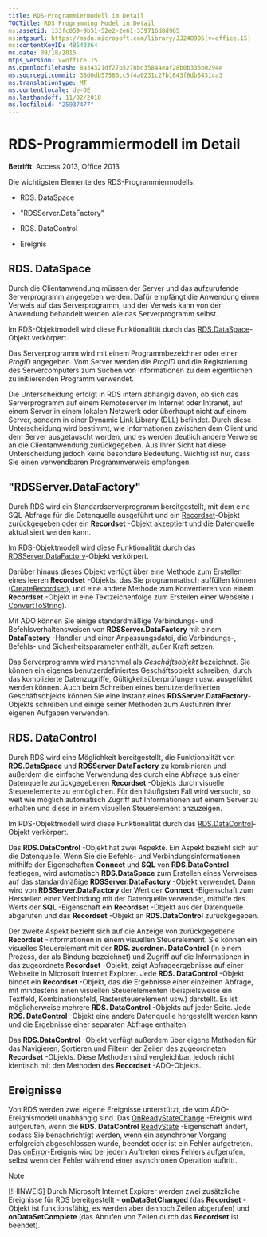 ```yaml
---
title: RDS-Programmiermodell im Detail
TOCTitle: RDS Programming Model in Detail
ms:assetid: 133fc059-9b51-52e2-2e61-339716d8d965
ms:mtpsurl: https://msdn.microsoft.com/library/JJ248906(v=office.15)
ms:contentKeyID: 48543364
ms.date: 09/18/2015
mtps_version: v=office.15
ms.openlocfilehash: 8a34321df27b5270bd35844eaf28b0b335b0294e
ms.sourcegitcommit: 38d0db57580cc5f4a0231c27b1643f8db5431ca3
ms.translationtype: MT
ms.contentlocale: de-DE
ms.lasthandoff: 11/02/2018
ms.locfileid: "25937477"
---
```

# <a name="rds-programming-model-in-detail"></a>RDS-Programmiermodell im Detail


**Betrifft**: Access 2013, Office 2013



Die wichtigsten Elemente des RDS-Programmiermodells:

  - RDS. DataSpace

  - "RDSServer.DataFactory"

  - RDS. DataControl

  - Ereignis

## <a name="rdsdataspace"></a>RDS. DataSpace

Durch die Clientanwendung müssen der Server und das aufzurufende Serverprogramm angegeben werden. Dafür empfängt die Anwendung einen Verweis auf das Serverprogramm, und der Verweis kann von der Anwendung behandelt werden wie das Serverprogramm selbst.

Im RDS-Objektmodell wird diese Funktionalität durch das [RDS.DataSpace](dataspace-object-rds.md)-Objekt verkörpert.

Das Serverprogramm wird mit einem Programmbezeichner oder einer *ProgID* angegeben. Vom Server werden die *ProgID* und die Registrierung des Servercomputers zum Suchen von Informationen zu dem eigentlichen zu initiierenden Programm verwendet.

Die Unterscheidung erfolgt in RDS intern abhängig davon, ob sich das Serverprogramm auf einem Remoteserver im Internet oder Intranet, auf einem Server in einem lokalen Netzwerk oder überhaupt nicht auf einem Server, sondern in einer Dynamic Link Library (DLL) befindet. Durch diese Unterscheidung wird bestimmt, wie Informationen zwischen dem Client und dem Server ausgetauscht werden, und es werden deutlich andere Verweise an die Clientanwendung zurückgegeben. Aus Ihrer Sicht hat diese Unterscheidung jedoch keine besondere Bedeutung. Wichtig ist nur, dass Sie einen verwendbaren Programmverweis empfangen.

## <a name="rdsserverdatafactory"></a>"RDSServer.DataFactory"

Durch RDS wird ein Standardserverprogramm bereitgestellt, mit dem eine SQL-Abfrage für die Datenquelle ausgeführt und ein [Recordset](recordset-object-ado.md)-Objekt zurückgegeben oder ein **Recordset** -Objekt akzeptiert und die Datenquelle aktualisiert werden kann.

Im RDS-Objektmodell wird diese Funktionalität durch das [RDSServer.DataFactory](datafactory-object-rdsserver.md)-Objekt verkörpert.

Darüber hinaus dieses Objekt verfügt über eine Methode zum Erstellen eines leeren **Recordset** -Objekts, das Sie programmatisch auffüllen können ([CreateRecordset](createrecordset-method-rds.md)), und eine andere Methode zum Konvertieren von einem **Recordset** -Objekt in eine Textzeichenfolge zum Erstellen einer Webseite ([ ConvertToString](converttostring-method-rds.md)).

Mit ADO können Sie einige standardmäßige Verbindungs- und Befehlsverhaltensweisen von **RDSServer.DataFactory** mit einem **DataFactory** -Handler und einer Anpassungsdatei, die Verbindungs-, Befehls- und Sicherheitsparameter enthält, außer Kraft setzen.

Das Serverprogramm wird manchmal als *Geschäftsobjekt* bezeichnet. Sie können ein eigenes benutzerdefiniertes Geschäftsobjekt schreiben, durch das komplizierte Datenzugriffe, Gültigkeitsüberprüfungen usw. ausgeführt werden können. Auch beim Schreiben eines benutzerdefinierten Geschäftsobjekts können Sie eine Instanz eines **RDSServer.DataFactory**-Objekts schreiben und einige seiner Methoden zum Ausführen Ihrer eigenen Aufgaben verwenden.

## <a name="rdsdatacontrol"></a>RDS. DataControl

Durch RDS wird eine Möglichkeit bereitgestellt, die Funktionalität von **RDS.DataSpace** und **RDSServer.DataFactory** zu kombinieren und außerdem die einfache Verwendung des durch eine Abfrage aus einer Datenquelle zurückgegebenen **Recordset** -Objekts durch visuelle Steuerelemente zu ermöglichen. Für den häufigsten Fall wird versucht, so weit wie möglich automatisch Zugriff auf Informationen auf einem Server zu erhalten und diese in einem visuellen Steuerelement anzuzeigen.

Im RDS-Objektmodell wird diese Funktionalität durch das [RDS.DataControl](datacontrol-object-rds.md)-Objekt verkörpert.

Das **RDS.DataControl** -Objekt hat zwei Aspekte. Ein Aspekt bezieht sich auf die Datenquelle. Wenn Sie die Befehls- und Verbindungsinformationen mithilfe der Eigenschaften **Connect** und **SQL** von **RDS.DataControl** festlegen, wird automatisch **RDS.DataSpace** zum Erstellen eines Verweises auf das standardmäßige **RDSServer.DataFactory** -Objekt verwendet. Dann wird von **RDSServer.DataFactory** der Wert der **Connect** -Eigenschaft zum Herstellen einer Verbindung mit der Datenquelle verwendet, mithilfe des Werts der **SQL** -Eigenschaft ein **Recordset** -Objekt aus der Datenquelle abgerufen und das **Recordset** -Objekt an **RDS.DataControl** zurückgegeben.

Der zweite Aspekt bezieht sich auf die Anzeige von zurückgegebene **Recordset** -Informationen in einem visuellen Steuerelement. Sie können ein visuelles Steuerelement mit der **RDS. zuordnen. DataControl** (in einem Prozess, der als Bindung bezeichnet) und Zugriff auf die Informationen in das zugeordnete **Recordset** -Objekt, zeigt Abfrageergebnisse auf einer Webseite in Microsoft Internet Explorer. Jede **RDS. DataControl** -Objekt bindet ein **Recordset** -Objekt, das die Ergebnisse einer einzelnen Abfrage, mit mindestens einen visuellen Steuerelementen (beispielsweise ein Textfeld, Kombinationsfeld, Rastersteuerelement usw.) darstellt. Es ist möglicherweise mehrere **RDS. DataControl** -Objekts auf jeder Seite. Jede **RDS. DataControl** -Objekt eine andere Datenquelle hergestellt werden kann und die Ergebnisse einer separaten Abfrage enthalten.

Das **RDS.DataControl** -Objekt verfügt außerdem über eigene Methoden für das Navigieren, Sortieren und Filtern der Zeilen des zugeordneten **Recordset** -Objekts. Diese Methoden sind vergleichbar, jedoch nicht identisch mit den Methoden des **Recordset** -ADO-Objekts.

## <a name="events"></a>Ereignisse

Von RDS werden zwei eigene Ereignisse unterstützt, die vom ADO-Ereignismodell unabhängig sind. Das [OnReadyStateChange](onreadystatechange-event-rds.md) -Ereignis wird aufgerufen, wenn die **RDS. DataControl** [ReadyState](readystate-property-rds.md) -Eigenschaft ändert, sodass Sie benachrichtigt werden, wenn ein asynchroner Vorgang erfolgreich abgeschlossen wurde, beendet oder ist ein Fehler aufgetreten. Das [onError](onerror-event-rds.md)-Ereignis wird bei jedem Auftreten eines Fehlers aufgerufen, selbst wenn der Fehler während einer asynchronen Operation auftritt.


> [!NOTE]
> <P>[!HINWEIS] Durch Microsoft Internet Explorer werden zwei zusätzliche Ereignisse für RDS bereitgestellt - <STRONG>onDataSetChanged</STRONG> (das <STRONG>Recordset</STRONG> -Objekt ist funktionsfähig, es werden aber dennoch Zeilen abgerufen) und <STRONG>onDataSetComplete</STRONG> (das Abrufen von Zeilen durch das <STRONG>Recordset</STRONG> ist beendet).</P>



